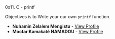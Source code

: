 0x11. C - printf

Objectives is to Write your our own `printf` function.


- **Nuhamin Zelalem Mengistu** - [View Profile](https://github.com/)
- **Moctar Kamakaté NAMADOU** - [View Profile](https://github.com/Kamamoctar)